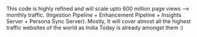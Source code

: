This code is highly refined and will scale upto 600 million page views --> monthly traffic. (Ingestion Pipeline + Enhancement Pipeline + Insights Server + Persona Sync Server).
Mostly, It will cover almost all the highest traffic websites of the world as India Today is already amongst them :)
